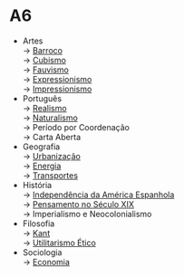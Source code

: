 # A6

* Artes \
  \-> [Barroco ](../../artes/arte-na-idade-moderna/barroco.md)\
  \-> [Cubismo ](../../artes/vanguardas-do-seculo-xx/cubismo.md)\
  \-> [Fauvismo ](../../artes/vanguardas-do-seculo-xx/fauvismo.md)\
  \-> [Expressionismo ](../../artes/vanguardas-do-seculo-xx/expressionismo.md)\
  \-> [Impressionismo](../../artes/arte-nos-seculos-xviii-e-xix/impressionismo.md)
* Português \
  \-> [Realismo ](../../literatura/realismo.md)\
  \-> [Naturalismo ](../../literatura/naturalismo.md)\
  \-> Período por Coordenação \
  \-> Carta Aberta
* Geografia \
  \-> [Urbanização](../../geografia/urbanizacao/)\
  \-> [Energia](../../geografia/energia.md)\
  \-> [Transportes](../../geografia/transportes.md)
* História \
  \-> [Independência da América Espanhola](../../historia/idade-contemporanea/independencia-da-america-espanhola/)\
  \-> [Pensamento no Século XIX](../../historia/idade-contemporanea/pensamento-no-seculo-xix/)\
  \-> Imperialismo e Neocolonialismo
* Filosofia \
  \-> [Kant ](../../filosofia/kant.md)\
  \-> [Utilitarismo Ético](../../filosofia/utilitarismo-etico.md)
* Sociologia \
  \-> [Economia](../../sociologia/economia.md)
